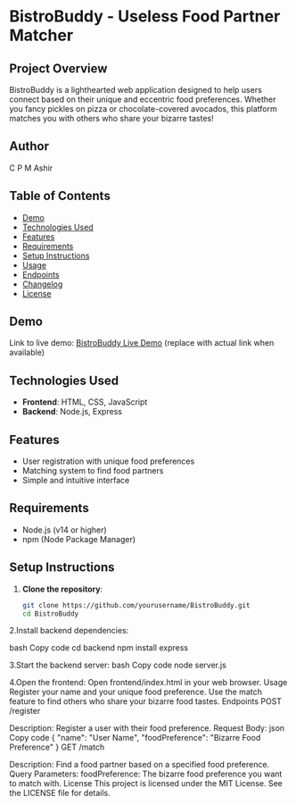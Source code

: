 # BistroBuddy - Useless Food Partner Matcher

## Project Overview
BistroBuddy is a lighthearted web application designed to help users connect based on their unique and eccentric food preferences. Whether you fancy pickles on pizza or chocolate-covered avocados, this platform matches you with others who share your bizarre tastes!

## Author
C P M Ashir

## Table of Contents
- [Demo](#demo)
- [Technologies Used](#technologies-used)
- [Features](#features)
- [Requirements](#requirements)
- [Setup Instructions](#setup-instructions)
- [Usage](#usage)
- [Endpoints](#endpoints)
- [Changelog](#changelog)
- [License](#license)

## Demo
Link to live demo: [BistroBuddy Live Demo](https://your-demo-link-here.com) (replace with actual link when available)

## Technologies Used
- **Frontend**: HTML, CSS, JavaScript
- **Backend**: Node.js, Express

## Features
- User registration with unique food preferences
- Matching system to find food partners
- Simple and intuitive interface

## Requirements
- Node.js (v14 or higher)
- npm (Node Package Manager)

## Setup Instructions
1. **Clone the repository**:
   ```bash
   git clone https://github.com/yourusername/BistroBuddy.git
   cd BistroBuddy
2.Install backend dependencies:

bash
Copy code
cd backend
npm install express


3.Start the backend server:
bash
Copy code
node server.js


4.Open the frontend:
Open frontend/index.html in your web browser.
Usage
Register your name and your unique food preference.
Use the match feature to find others who share your bizarre food tastes.
Endpoints
POST /register


Description: 
Register a user with their food preference.
Request Body:
json
Copy code
{
  "name": "User Name",
  "foodPreference": "Bizarre Food Preference"
}
GET /match

Description: Find a food partner based on a specified food preference.
Query Parameters:
foodPreference: The bizarre food preference you want to match with.
License
This project is licensed under the MIT License. See the LICENSE file for details.

